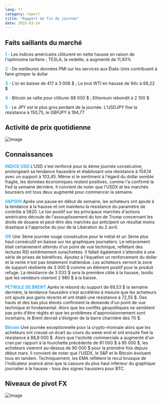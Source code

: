```yaml
---
lang: fr
category: report
title: "Rapport de fin de journée"
date: 2025-03-24
---
```



<h2>Faits saillants du marché</h2>
<strong style="color: #2caef7;">1 - </strong> Les indices américains clôturent en nette hausse en raison de l'optimisme tarifaire ; TESLA, la vedette, a augmenté de 11,93%

<strong style="color: #2caef7;">2 - </strong> De meilleures données PMI sur les services aux États-Unis contribuent à faire grimper le dollar

<strong style="color: #2caef7;">3 - </strong> L'or en baisse de 417 à 3 006 $ ; Le brut WTI en hausse de 94c à 69,22 $

<strong style="color: #2caef7;">4 - </strong> Bitcoin se rallie pour clôturer 88 000 $ ; Ethereum rebondit à 2 100 $

<strong style="color: #2caef7;">5 - </strong> Le JPY est le plus gros perdant de la journée. L'USDJPY fixe la résistance à 150,75, le GBPJPY à 194,77



<h2>Activité de prix quotidienne</h2>
<img src="https://markleighedu.github.io/img/Mar-2025/24-Mar-2025/price.jpg" alt="Image"/>

<h2>Connaissances</h2>
<strong style="color: #2caef7;">INDICE USD</strong> L'USD s'est renforcé pour la 4ème journée consécutive, prolongeant sa tendance haussière et établissant une résistance à 104,14 avec un support à 103,45. Même si le sentiment à l'égard du dollar semble fragile, les données économiques restent positives, comme l'a confirmé la Fed la semaine dernière. Il convient de noter que l'USDX et les marchés boursiers ont tous deux augmenté pour commencer la semaine. 

<strong style="color: #2caef7;">S&P500</strong> Après une pause en début de semaine, les acheteurs ont ajouté à la tendance à la hausse et ont maintenu la résistance du paramètre de contrôle à 5820. Le ton positif sur les principaux marchés d'actions américains découle de l'assouplissement du ton de Trump concernant les droits de douane et peut-être des marchés qui anticipent un résultat moins drastique à l'approche du jour de la Libération du 2 avril.

<strong style="color: #2caef7;">OR</strong> Une 3ème journée rouge consécutive pour le métal et un 3ème plus haut consécutif en baisse sur les graphiques journaliers. Le retracement était certainement attendu d'un point de vue technique, reflétant des lectures RSI extrêmement surachetées. Il fallait également s'attendre à une série de prises de bénéfices. Ajoutez à l'équation un renforcement du dollar et la vente n'est pas totalement inattendue. Les acheteurs verront la zone de support résiliente de 3 000 $ comme un élément positif pour le produit refuge. La résistance de 3 033 $ sera la première cible à la hausse, tandis que les vendeurs viseront 2 980 $ à la baisse.  

<strong style="color: #2caef7;">PÉTROLE DE BRENT</strong> Après le rebond du support de 69,53 $ la semaine dernière, la tendance haussière s'est accélérée à mesure que les acheteurs ont ajouté aux gains récents et ont établi une résistance à 72,55 $. Des hauts et des bas plus élevés confirment la demande d'un point de vue technique et fondamental. Alors que les conflits géopolitiques ne semblent pas près d'être réglés et que les problèmes d'approvisionnement sont incertains, le Brent devrait s'éloigner de la barre charnière des 70 $. 

<strong style="color: #2caef7;">Bitcoin</strong> Une journée exceptionnelle pour la crypto-monnaie alors que les acheteurs ont creusé un écart au cours du week-end et ont ensuite fixé la résistance à 88,8 000 $. Alors que l'activité commerciale a augmenté d'un cran par rapport à la fourchette précédente de 81 000 $ à 85 000 $, les acheteurs viseront au-dessus de 90 000 $ pour la première fois depuis début mars. Il convient de noter que l'USDX, le S&P et le Bitcoin évoluent tous en tandem. Techniquement, les EMA reflètent le recul brusque de l'indicateur avancé ainsi que la cassure du plus haut inférieur du graphique journalier à la hausse - tous des signes haussiers pour BTC. 



<h2>Niveaux de pivot FX</h2>
<img src="https://markleighedu.github.io/img/Mar-2025/24-Mar-2025/pivot.jpg" alt="Image"/>